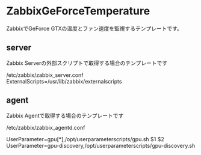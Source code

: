 # ZabbixGeForceTemperature

ZabbixでGeForce GTXの温度とファン速度を監視するテンプレートです。

## server

Zabbix Serverの外部スクリプトで取得する場合のテンプレートです

/etc/zabbix/zabbix_server.conf
ExternalScripts=/usr/lib/zabbix/externalscripts

## agent

Zabbix Agentで取得する場合のテンプレートです

/etc/zabbix/zabbix_agentd.conf

UserParameter=gpu[*],/opt/userparameterscripts/gpu.sh $1 $2
UserParameter=gpu-discovery,/opt/userparameterscripts/gpu-discovery.sh
